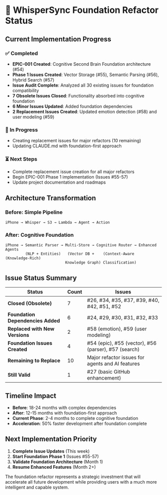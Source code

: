 # 🚧 WhisperSync Foundation Refactor Status

## Current Implementation Progress

### ✅ **Completed**
- **EPIC-001 Created**: Cognitive Second Brain Foundation architecture (#54)
- **Phase 1 Issues Created**: Vector Storage (#55), Semantic Parsing (#56), Hybrid Search (#57)
- **Issue Audit Complete**: Analyzed all 30 existing issues for foundation compatibility
- **7 Obsolete Issues Closed**: Functionality absorbed into cognitive foundation
- **6 Minor Issues Updated**: Added foundation dependencies  
- **2 Replacement Issues Created**: Updated emotion detection (#58) and user modeling (#59)

### 🔄 **In Progress**
- Creating replacement issues for major refactors (10 remaining)
- Updating CLAUDE.md with foundation-first approach

### ⏳ **Next Steps**
- Complete replacement issue creation for all major refactors
- Begin EPIC-001 Phase 1 implementation (Issues #55-57)
- Update project documentation and roadmaps

## Architecture Transformation

### Before: Simple Pipeline
```
iPhone → Whisper → S3 → Lambda → Agent → Action
```

### After: Cognitive Foundation  
```
iPhone → Semantic Parser → Multi-Store → Cognitive Router → Enhanced Agents
         (NLP + Entities)   (Vector DB +    (Context-Aware     (Knowledge-Rich)
                           Knowledge Graph) Classification)
```

## Issue Status Summary

| Status | Count | Issues |
|--------|-------|--------|
| **Closed (Obsolete)** | 7 | #26, #34, #35, #37, #39, #40, #42, #51, #52 |
| **Foundation Dependencies Added** | 6 | #24, #29, #30, #31, #32, #33 |
| **Replaced with New Versions** | 2 | #58 (emotion), #59 (user modeling) |
| **Foundation Issues Created** | 4 | #54 (epic), #55 (vector), #56 (parser), #57 (search) |
| **Remaining to Replace** | 10 | Major refactor issues for agents and AI features |
| **Still Valid** | 1 | #27 (basic GitHub enhancement) |

## Timeline Impact

- **Before**: 18-24 months with complex dependencies
- **After**: 12-15 months with foundation-first approach
- **Current Phase**: 2-4 months to complete cognitive foundation
- **Acceleration**: 50% faster development after foundation complete

## Next Implementation Priority

1. **Complete Issue Updates** (This week)
2. **Start Foundation Phase 1** (Issues #55-57)
3. **Validate Foundation Architecture** (Month 1)
4. **Resume Enhanced Features** (Month 2+)

The foundation refactor represents a strategic investment that will accelerate all future development while providing users with a much more intelligent and capable system.